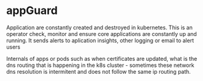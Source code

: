# appGuard

Application are constantly created and destroyed in kubernetes. 
This is an operator check, monitor and ensure core applications are constantly up and running. 
It sends alerts to aplication insights, other logging or email to alert users

Internals of apps or pods such as when certificates are updated, what is the dns routing that is happening in the k8s cluster - sometimes these network dns resolution is intermitent and does not follow the same ip routing path. 
